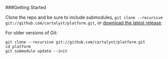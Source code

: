 ###Getting Started

Clone the repo and be sure to include submodules, `git clone --recursive git://github.com/cartalyst/platform.git`, or [download the latest release](https://github.com/cartalyst).

For older versions of Git:

	git clone --recursive git://github.com/cartalyst/platform.git
	cd platform
	git submodule update --init
	